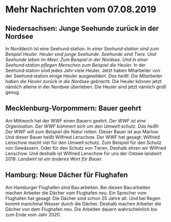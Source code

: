 # Mehr Nachrichten vom 07.08.2019


## Niedersachsen: Junge Seehunde zurück in der Nordsee
In Norddeich ist eine Seehund·station. 
*In einer Seehund·station sind zum Beispiel Heuler.* 
*Heuler sind junge Seehunde.* 
*Seehunde sind Tiere.* 
*Und Seehunde leben im Meer.* 
*Zum Beispiel in der Nordsee.* 
*Und in einer Seehund·station pflegen Menschen zum Beispiel die Heuler.* In der Seehund·station sind jedes Jahr viele Heuler. Jetzt haben Mitarbeiter von der Seehund·station einige Heuler ausgewildert. *Das heißt:* 
*Die Mitarbeiter haben die Heuler zurück in die Nordsee gebracht.* Die Heuler können jetzt nämlich alleine in der Nordsee überleben. Die Heuler sind jetzt nämlich groß genug. 

## Mecklenburg-Vorpommern: Bauer geehrt
Am Mittwoch hat der WWF einen Bauern geehrt. 
*Der WWF ist eine Organisation.* 
*Der WWF kümmert sich um den Umwelt·schutz.* *Das heißt:* 
*Der WWF will zum Beispiel die Natur retten.* Dieser Bauer ist aus Marlow. Und dieser Bauer heißt Wilfried Lenschow. Der WWF hat gesagt: Wilfried Lenschow macht viel für den Umwelt·schutz. Zum Beispiel für den Schutz von Gewässern. Oder für den Schutz von Tieren. Deshalb ehren wir Wilfried Lenschow. Und deshalb ist Wilfried Lenschow für uns der Ostsee·landwirt 2019. 
*Landwirt ist ein anderes Wort für Bauer.* 

## Hamburg: Neue Dächer für Flughafen
Am Hamburger Flughafen sind Bau·arbeiten. Bei diesen Bau·arbeiten machen Arbeiter die Dächer vom Flughafen neu. Ein Sprecher vom Flughafen hat gesagt: Die Dächer sind schon 25 Jahre alt. Und bei Regen kommt manchmal Wasser durch die Dächer. Deshalb machen Arbeiter die Dächer von dem Flughafen neu. Die Arbeiten dauern wahrscheinlich bis zum Ende vom Jahr 2020. 
